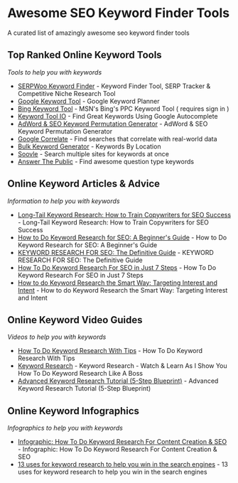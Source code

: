 # Awesome SEO Keyword Finder Tools
A curated list of amazingly awesome seo keyword finder tools

Top Ranked Online Keyword Tools
------
*Tools to help you with keywords*

* [SERPWoo Keyword Finder](https://www.serpwoo.com/learning-center/guide/interface/keyword-finder/ "Keyword Finder, SERP Tracker, & Competitive Niche Research") - Keyword Finder Tool, SERP Tracker & Competitive Niche Research Tool
* [Google Keyword Tool](https://adwords.google.com/KeywordPlanner "") - Google Keyword Planner
* [Bing Keyword Tool](https://www.bing.com/toolbox/keywords "") - MSN's Bing's PPC Keyword Tool ( requires sign in )
* [Keyword Tool IO](https://keywordtool.io/ "") - Find Great Keywords Using Google Autocomplete
* [AdWord & SEO Keyword Permutation Generator](http://seo.danzambonini.com/# "") - AdWord & SEO Keyword Permutation Generator
* [Google Correlate](https://www.google.com/trends/correlate "") - Find searches that correlate with real-world data
* [Bulk Keyword Generator](http://www.imforsmb.com/tools/bulk-keyword-generator/ "") - Keywords By Location
* [Soovle](https://soovle.com/ "") - Search multiple sites for keywords at once
* [Answer The Public](https://answerthepublic.com/ "") - Find awesome question type keywords



Online Keyword Articles & Advice
------
*Information to help you with keywords*

* [Long-Tail Keyword Research: How to Train Copywriters for SEO Success](https://www.searchenginejournal.com/keyword-research-seo-copywriting/207588/ "searchenginejournal.com") - Long-Tail Keyword Research: How to Train Copywriters for SEO Success
* [How to Do Keyword Research for SEO: A Beginner's Guide](https://blog.hubspot.com/marketing/how-to-do-keyword-research-ht "") - How to Do Keyword Research for SEO: A Beginner's Guide
* [KEYWORD RESEARCH FOR SEO: The Definitive Guide](https://backlinko.com/keyword-research "") - KEYWORD RESEARCH FOR SEO: The Definitive Guide
* [How To Do Keyword Research For SEO in Just 7 Steps](https://blog.markgrowth.com/how-to-do-keyword-research-for-seo-in-just-7-steps-1f050c5f8b6d "") - How To Do Keyword Research For SEO in Just 7 Steps
* [How to do Keyword Research the Smart Way: Targeting Interest and Intent](https://neilpatel.com/blog/keyword-research-smart-way/ "") - How to do Keyword Research the Smart Way: Targeting Interest and Intent




Online Keyword Video Guides
------
*Videos to help you with keywords*

* [How To Do Keyword Research With Tips](https://www.youtube.com/watch?v=JgGD0eO0ZoQ "Keyword Research") - How To Do Keyword Research With Tips
* [Keyword Research](https://www.youtube.com/watch?v=O_FfdjNOgpQ "") - Keyword Research - Watch & Learn As I Show You How To Do Keyword Research Like A Boss
* [Advanced Keyword Research Tutorial (5-Step Blueprint)](https://www.youtube.com/watch?v=TaOA_Zy2XUw "") - Advanced Keyword Research Tutorial (5-Step Blueprint)



Online Keyword Infographics
------
*Infographics to help you with keywords*

* [Infographic: How To Do Keyword Research For Content Creation & SEO](https://searchengineland.com/infographic-how-to-do-keyword-research-for-seo-134202 "") - Infographic: How To Do Keyword Research For Content Creation & SEO
* [13 uses for keyword research to help you win in the search engines](https://searchengineland.com/13-uses-keyword-research-help-win-search-engines-258124 "") - 13 uses for keyword research to help you win in the search engines




